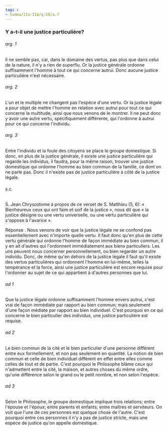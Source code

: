```yaml
---
tags : 
- Summa/IIa-IIæ/q.58/a.7
---
```


### Y a-t-il une justice particulière?

###### arg. 1
Il ne semble pas, car, dans le domaine des vertus, pas plus que dans celui de la nature, il n'y a rien de superflu. Or la justice générale ordonne suffisamment l'homme à tout ce qui concerne autrui. Donc aucune justice particulière n'est nécessaire. 

###### arg. 2
L'un et le multiple ne changent pas l'espèce d'une vertu. Or la justice légale a pour objet de mettre l'homme en relation avec autrui pour tout ce qui concerne la multitude, ainsi que nous venons de le montrer. Il ne peut donc y avoir une autre vertu, spécifiquement différente, qui l'ordonne à autrui pour ce qui concerne l'individu. 

###### arg. 3
Entre l'individu et la foule des citoyens se place le groupe domestique. Si donc, en plus de la justice générale, il existe une justice particulière qui regarde les individus, il faudra, pour la même raison, trouver une justice domestique qui ordonne l'homme au bien commun de la famille, ce dont on ne parle pas. Donc il n'existe pas de justice particulière à côté de la justice légale. 

###### s.c.
S. Jean Chrysostome à propos de ce verset de S. Matthieu (5, 6): « Bienheureux ceux qui ont faim et soif de la justice », nous dit que « la justice désigne ou une vertu universelle, ou une vertu particulière qui s'oppose à l'avarice ». 

Réponse . Nous venons de voir que la justice légale ne se confond pas essentiellement avec n'importe quelle vertu. Il faut donc qu'en plus de cette vertu générale qui ordonne l'homme de façon immédiate au bien commun, il y en ait d'autres qui l'ordonnent immédiatement aux biens particuliers. Les uns peuvent nous concerner personnellement, ou bien regarder un autre individu. Donc, de même qu'en dehors de la justice légale il faut qu'il existe des vertus particulières qui ordonnent l'homme en lui-même, telles la tempérance et la force, ainsi une justice particulière est encore requise pour l'ordonner au sujet de ce qui appartient à d'autres personnes que lui. 

###### ad 1
Que la justice légale ordonne suffisamment l'homme envers autrui, c'est vrai de façon immédiate par rapport au bien commun; mais seulement d'une façon médiate par rapport au bien individuel. C'est pourquoi en ce qui concerne le bien particulier des individus, une justice particulière est requise. 

###### ad 2
Le bien commun de la cité et le bien particulier d'une personne différent entre eux formellement, et non pas seulement en quantité. La notion de bien commun et celle de bien individuel diffèrent en effet entre elles comme celles de tout et de partie. C'est pourquoi le Philosophe blâme ceux qui n'admettent entre la cité, la maison, et autres choses du même ordre, qu'une différence selon le grand ou le petit nombre, et non selon l'espèce. 

###### ad 3
Selon le Philosophe, le groupe domestique implique trois relations: entre l'épouse et l'époux; entre parents et enfants; entre maîtres et serviteurs. On voit que l'une de ces personnes est quelque chose de l'autre. C'est pourquoi entre ces personnes il n'y a pas de justice stricte, mais une espèce de justice qu'on appelle domestique. 


